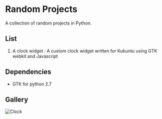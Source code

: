 # Random Projects
A collection of random projects in Python. 

## List
 1. A clock widget : A custom clock widget written for Kubuntu using GTK webkit and Javascript
## Dependencies
* GTK for python 2.7
## Gallery

![Clock](https://github.com/adityapande-1995/kde-widgets/blob/master/animations/clock.gif "Clock")
